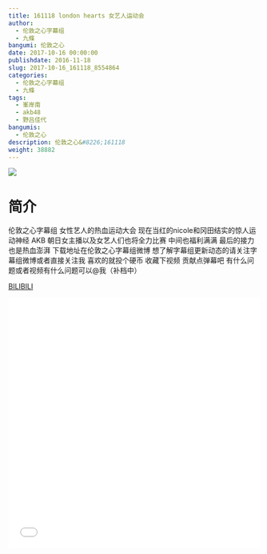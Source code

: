 ```yaml
---
title: 161118 london hearts 女艺人运动会
author: 
  - 伦敦之心字幕组
  - 九條
bangumi: 伦敦之心
date: 2017-10-16 00:00:00
publishdate: 2016-11-18
slug: 2017-10-16_161118_8554864
categories: 
  - 伦敦之心字幕组
  - 九條
tags: 
  - 峯岸南
  - akb48
  - 野吕佳代
bangumis: 
  - 伦敦之心
description: 伦敦之心&#8226;161118
weight: 38882
---
```


![](https://i.imgur.com/UKlZvf4.jpg)

# 简介  
伦敦之心字幕组 女性艺人的热血运动大会 现在当红的nicole和冈田结实的惊人运动神经 AKB 朝日女主播以及女艺人们也将全力比赛 中间也福利满满 最后的接力也是热血澎湃 下载地址在伦敦之心字幕组微博 想了解字幕组更新动态的请关注字幕组微博或者直接关注我 喜欢的就投个硬币 收藏下视频 贡献点弹幕吧 有什么问题或者视频有什么问题可以@我（补档中）

  [BILIBILI](https://www.bilibili.com/video/av8554864/)


<div class="vcontainer">  <iframe class='video' src="//www.bilibili.com/blackboard/player.html?aid=8554864" width="100%" height="500" frameborder="0" allowfullscreen="allowfullscreen"></iframe></div>
